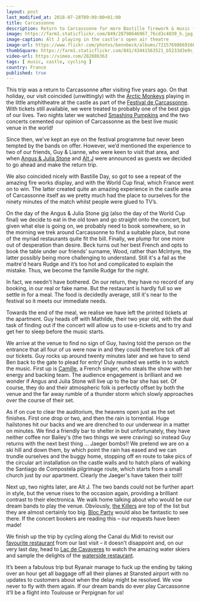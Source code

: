 ```yaml
---
layout: post
last_modified_at: 2018-07-28T09:09:00+01:00
title: Carcassonne
description: Return to Carcassonne for more Bastille firework & music fun
image: https://farm1.staticflickr.com/849/28798646967_76cd3c4039_h.jpg
image-caption: Alt J playing in the castle's open air theatre
image-url: https://www.flickr.com/photos/bennbeck/albums/72157698669166644
thumbSquare: https://farm1.staticflickr.com/841/43441563521_b5233d3e9c_q.jpg
video-url: https://vimeo.com/282086363
tags: [ music, castle, cycling ]
country: France
published: true
---
```


This trip was a return to Carcassonne after visiting five years ago. On that holiday, our visit coincided (unwittingly) with the [Arctic Monkeys](http://www.arcticmonkeys.com/) playing in the little amphitheatre at the castle as part of the 
[Festival de Carcassonne](http://www.festivaldecarcassonne.fr/). With tickets still available, we were treated to probably one of the best gigs of our lives. Two nights later we watched 
[Smashing Pumpkins](https://www.smashingpumpkins.com/) and the two concerts cemented our opinion of Carcassonne as the best live music venue in the world! 

Since then, we’ve kept an eye on the festival programme but never been tempted by the bands on offer. However, we’d mentioned the experience to two of our friends, Guy & Lianne, who were keen to visit that area, and when 
[Angus & Julia Stone](http://angusandjuliastone.com/) and [Alt J](http://www.altjband.com/) were announced as guests we decided to go ahead and make the return trip. 

We also coincided nicely with Bastille Day, so got to see a repeat of the amazing fire works display, and with the World Cup final, which France went on to win. The latter created quite an amazing experience in the castle area of Carcassonne 
itself as we pretty much had the place to ourselves for the ninety minutes of the match whilst people were glued to TV’s. 

On the day of the Angus & Julia Stone gig (also the day of the World Cup final) we decide to eat in the old town and go straight onto the concert, but given what else is going on, we probably need to book somewhere, so in the morning we trek 
around Carcassonne to find a suitable place, but none of the myriad restaurants quite fit the bill. Finally, we plump for one more out of desperation than desire. Beck turns out her best French and opts to book the table under our friends’ 
surname, Wood, rather than McIntyre, the latter possibly being more challenging to understand. Still it's a fail as the maitre'd hears Rudge and it’s too hot and complicated to explain the mistake. Thus, we become the famille Rudge for the night. 

In fact, we needn't have bothered. On our return, they have no record of any booking, in our real or fake name. But the restaurant is hardly full so we settle in for a meal. The food is decidedly average, still it's near to the festival
so it meets our immediate needs.

Towards the end of the meal, we realise we have left the printed tickets at the apartment. Guy heads off with Mathilde, their two year old, with the dual task of finding out if the concert will allow us to use e-tickets and to try and
get her to sleep before the music starts.

We arrive at the venue to find no sign of Guy, having told the person on the entrance that all four of us were now in and they could therefore tick off all our tickets. Guy rocks up around twenty minutes later and we have to send Ben 
back to the gate to plead for entry! Duly reunited we settle in to watch the music. First up is [Camille](http://www.camilleofficiel.fr/), a French singer, who steals the show with her energy and backing team. The audience engagement 
is brilliant and we wonder if Angus and Julia Stone will live up to the bar she has set. Of course, they do and their atmospheric folk is perfectly offset by both the venue and the far away rumble of a thunder storm which slowly approaches 
over the course of their set. 

As if on cue to clear the auditorium, the heavens open just as the set finishes. First one drop or two, and then the rain is torrential. Huge hailstones hit our backs and we are drenched to our underwear in a matter on minutes. 
We find a friendly bar to shelter in but unfortunately, they have neither coffee nor Bailey's (the two things we were craving) so instead Guy returns with the next best thing ... Jaeger bombs!! We pretend we are on a ski hill and down 
them, by which point the rain has eased and we can trundle ourselves and the buggy home, stopping off en route to take pics of the circular art installation on the castle walls and to hatch plans of walking the Santiago de Compostela 
pilgrimage route, which starts from a small church just by our apartment. Clearly the Jaeger's have taken their toll!!

Next up, two nights later, are Alt J. The two bands could not be further apart in style, but the venue rises to the occasion again, providing a brilliant contrast to their electronica. We walk home talking about who would be our dream 
bands to play the venue. Obviously, [the Killers](http://www.thekillersmusic.com/) are top of the list but they are almost certainly too big. [Bloc Party](http://blocparty.com/) would also be fantastic to see there. If the concert bookers 
are reading this – our requests have been made! 

We finish up the trip by cycling along the Canal du Midi to revisit our [favourite restaurant](https://www.facebook.com/pages/La-Rive-Belle-at-%C3%89cluse-de-Herminis/180106148721937) from our last visit – it doesn’t disappoint and, on our 
very last day, head to [Lac de Cavayeres](https://www.tripadvisor.co.uk/Attraction_Review-g187151-d3454160-Reviews-Lac_de_la_Cavayere-Carcassonne_Center_Carcassonne_Aude_Occitanie.html) to watch the amazing water skiers and sample the delights 
of the [waterside restaurant](https://en-gb.facebook.com/teleskinautiquede.carcassonne/). 

It’s been a fabulous trip but Ryanair manage to fuck up the ending by taking over an hour get all baggage off all their planes at Stansted airport with no updates to customers about when the delay might be resolved. We vow never to fly with 
them again. If our dream bands do ever play Carcassonne it’ll be a flight into Toulouse or Perpignan for us!   

